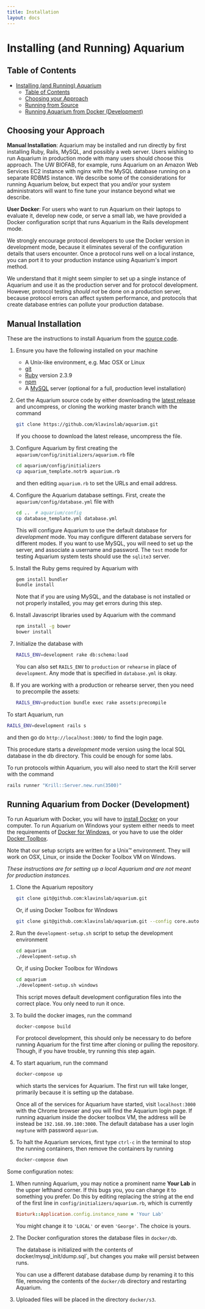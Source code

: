 ```yaml
---
title: Installation
layout: docs
---
```


# Installing (and Running) Aquarium

## Table of Contents

<!-- TOC -->

- [Installing (and Running) Aquarium](#installing-and-running-aquarium)
    - [Table of Contents](#table-of-contents)
    - [Choosing your Approach](#choosing-your-approach)
    - [Running from Source](#running-from-source)
    - [Running Aquarium from Docker (Development)](#running-aquarium-from-docker-development)

<!-- /TOC -->

## Choosing your Approach

**Manual Installation**: Aquarium may be installed and run directly by first installing Ruby, Rails, MySQL, and possibly a web server. Users wishing to run Aquarium in production mode with many users should choose this approach. The UW BIOFAB, for example, runs Aquarium on an Amazon Web Services EC2 instance with nginx with the MySQL database running on a separate RDBMS instance. We describe some of the considerations for running Aquarium below, but expect that you and/or your system administrators will want to fine tune your instance beyond what we describe.

**User Docker**: For users who want to run Aquarium on their laptops to evaluate it, develop new code, or serve a small lab, we have provided a Docker configuration script that runs Aquarium in the Rails development mode.

We strongly encourage protocol developers to use the Docker version in development mode, because it eliminates several of the configuration details that users encounter. Once a protocol runs well on a local instance, you can port it to your production instance using Aquarium's import method.

We understand that it might seem simpler to set up a single instance of Aquarium and use it as the production server and for protocol development. However, protocol testing _should not_ be done on a production server, because protocol errors can affect system performance, and protocols that create database entries can pollute your production database.

## Manual Installation

These are the instructions to install Aquarium from the [source code](https://github.com/klavinslab/aquarium).

1.  Ensure you have the following installed on your machine

    - A Unix-like environment, e.g. Mac OSX or Linux
    - [git](https://git-scm.com)
    - [Ruby](https://www.ruby-lang.org/en/) version 2.3.9
    - [npm](https://www.npmjs.com/get-npm)
    - A [MySQL](https://www.mysql.com) server (optional for a full, production level installation)

2. Get the Aquarium source code by either downloading the [latest release](https://github.com/klavinslab/aquarium/releases/latest) and uncompress, or cloning the working master branch with the command

   ```bash
   git clone https://github.com/klavinslab/aquarium.git
   ```

   If you choose to download the latest release, uncompress the file.

3.  Configure Aquarium by first creating the `aquarium/config/initializers/aquarium.rb` file

    ```bash
    cd aquarium/config/initializers
    cp aquarium_template.notrb aquarium.rb
    ```

    and then editing `aquarium.rb` to set the URLs and email address.

4.  Configure the Aquarium database settings. First, create the `aquarium/config/database.yml` file with

    ```bash
    cd ..  # aquarium/config
    cp database_template.yml database.yml
    ```

    This will configure Aquarium to use the default database for _development_ mode.
    You may configure different database servers for different modes.
    If you want to use MySQL, you will need to set up the server, and associate a username and password.
    The `test` mode for testing Aquarium system tests should use the `sqlite3` server.

5)  Install the Ruby gems required by Aquarium with

    ```bash
    gem install bundler
    bundle install
    ```

    Note that if you are using MySQL, and the database is not installed or not properly installed, you may get errors during this step.

6)  Install Javascript libraries used by Aquarium with the command

    ```bash
    npm install -g bower
    bower install
    ```

7)  Initialize the database with

    ```bash
    RAILS_ENV=development rake db:schema:load
    ```

    You can also set `RAILS_ENV` to `production` or `rehearse` in place of `development`.
    Any mode that is specified in `database.yml` is okay.

8)  If you are working with a production or rehearse server, then you need to precompile the assets:

    ```bash
    RAILS_ENV=production bundle exec rake assets:precompile
    ```

To start Aquarium, run

```bash
RAILS_ENV=development rails s
```

and then go do `http://localhost:3000/` to find the login page.

This procedure starts a _development_ mode version using the local SQL database in the db directory.
This could be enough for some labs.

To run protocols within Aquarium, you will also need to start the Krill server with the command

```bash
rails runner "Krill::Server.new.run(3500)"
```

## Running Aquarium from Docker (Development)

To run Aquarium with Docker, you will have to [install Docker](https://docs.docker.com/install/) on your computer.
To run Aquarium on Windows your system either needs to meet the requirements of [Docker for Windows](https://www.docker.com/docker-windows), or you have to use the older [Docker Toolbox](https://docs.docker.com/toolbox/toolbox_install_windows/).

Note that our setup scripts are written for a Unix&trade; environment. They will work on OSX, Linux, or inside the Docker Toolbox VM on Windows.

_These instructions are for setting up a local Aquarium and are not meant for production instances._

1.  Clone the Aquarium repository

    ```bash
    git clone git@github.com:klavinslab/aquarium.git
    ```

    Or, if using Docker Toolbox for Windows

    ```bash
    git clone git@github.com:klavinslab/aquarium.git --config core.autocrlf=input
    ```

2.  Run the `development-setup.sh` script to setup the development environment

    ```bash
    cd aquarium
    ./development-setup.sh
    ```

    Or, if using Docker Toolbox for Windows

    ```bash
    cd aquarium
    ./development-setup.sh windows
    ```

    This script moves default development configuration files into the correct place. You only need to run it once.

3.  To build the docker images, run the command

    ```bash
    docker-compose build
    ```

    For protocol development, this should only be necessary to do before running Aquarium for the first time after cloning or pulling the repository.
    Though, if you have trouble, try running this step again.

4.  To start aquarium, run the command

    ```bash
    docker-compose up
    ```

    which starts the services for Aquarium.
    The first run will take longer, primarily because it is setting up the database.

    Once all of the services for Aquarium have started, visit `localhost:3000` with the Chrome browser and you will find the Aquarium login page. If running aquarium inside the docker toolbox VM, the address will be instead be `192.168.99.100:3000`.
    The default database has a user login `neptune` with password `aquarium`.

5.  To halt the Aquarium services, first type `ctrl-c` in the terminal to stop the running containers, then remove the containers by running

    ```bash
    docker-compose down
    ```

Some configuration notes:

1.  When running Aquarium, you may notice a prominent name **Your Lab** in the upper lefthand corner. If this bugs you, you can change it to something you prefer. Do this by editing replacing the string at the end of the first line in `config/initializers/aquarium.rb`, which is currently

    ```ruby
    Bioturk::Application.config.instance_name = 'Your Lab'
    ```

    You might change it to `'LOCAL'` or even `'George'`.
    The choice is yours.

2.  The Docker configuration stores the database files in `docker/db`.

    The database is initialized with the contents of docker/mysql_init/dump.sql`, but changes you make will persist between runs.

    You can use a different database database dump by renaming it to this file, removing the contents of the `docker/db` directory and restarting Aquarium.

3.  Uploaded files will be placed in the directory `docker/s3`.
